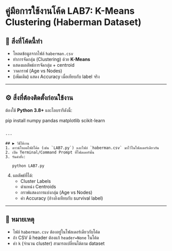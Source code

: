 # คู่มือการใช้งานโค้ด LAB7: K-Means Clustering (Haberman Dataset)

## 📌 สิ่งที่โค้ดนี้ทำ
- โหลดข้อมูลจากไฟล์ `haberman.csv`
- ทำการจัดกลุ่ม (Clustering) ด้วย **K-Means**
- แสดงผลลัพธ์การจัดกลุ่ม + centroid
- วาดกราฟ (Age vs Nodes)
- (เพิ่มเติม) แสดง Accuracy เมื่อเทียบกับ label จริง

---

## ⚙️ สิ่งที่ต้องติดตั้งก่อนใช้งาน
ต้องใช้ **Python 3.8+** และไลบรารีดังนี้:


pip install numpy pandas matplotlib scikit-learn
```

---

## ▶️ วิธีใช้งาน
1. ดาวน์โหลดไฟล์โค้ด (เช่น `LAB7.py`) และไฟล์ `haberman.csv` มาไว้ในโฟลเดอร์เดียวกัน  
2. เปิด Terminal/Command Prompt ที่โฟลเดอร์นั้น  
3. รันคำสั่ง:
   
   python LAB7.py
   ```
4. ผลลัพธ์ที่ได้:
   - Cluster Labels
   - ตำแหน่ง Centroids
   - กราฟแสดงการแบ่งกลุ่ม (Age vs Nodes)
   - ค่า Accuracy (อ้างอิงเทียบกับ survival label)

---

## 📝 หมายเหตุ
- ไฟล์ `haberman.csv` ต้องอยู่ในโฟลเดอร์เดียวกับโค้ด
- ถ้า CSV มี header ต้องแก้ `header=None` ในโค้ด
- ค่า `k` (จำนวน cluster) สามารถเปลี่ยนได้ตาม dataset
